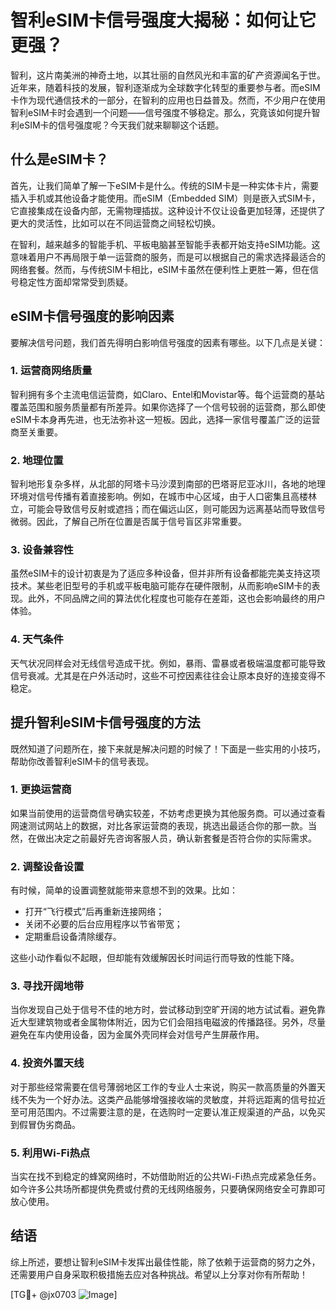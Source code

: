 # 智利eSIM卡信号强度大揭秘：如何让它更强？

智利，这片南美洲的神奇土地，以其壮丽的自然风光和丰富的矿产资源闻名于世。近年来，随着科技的发展，智利逐渐成为全球数字化转型的重要参与者。而eSIM卡作为现代通信技术的一部分，在智利的应用也日益普及。然而，不少用户在使用智利eSIM卡时会遇到一个问题——信号强度不够稳定。那么，究竟该如何提升智利eSIM卡的信号强度呢？今天我们就来聊聊这个话题。

## 什么是eSIM卡？

首先，让我们简单了解一下eSIM卡是什么。传统的SIM卡是一种实体卡片，需要插入手机或其他设备才能使用。而eSIM（Embedded SIM）则是嵌入式SIM卡，它直接集成在设备内部，无需物理插拔。这种设计不仅让设备更加轻薄，还提供了更大的灵活性，比如可以在不同运营商之间轻松切换。

在智利，越来越多的智能手机、平板电脑甚至智能手表都开始支持eSIM功能。这意味着用户不再局限于单一运营商的服务，而是可以根据自己的需求选择最适合的网络套餐。然而，与传统SIM卡相比，eSIM卡虽然在便利性上更胜一筹，但在信号稳定性方面却常常受到质疑。

## eSIM卡信号强度的影响因素

要解决信号问题，我们首先得明白影响信号强度的因素有哪些。以下几点是关键：

### 1. **运营商网络质量**
智利拥有多个主流电信运营商，如Claro、Entel和Movistar等。每个运营商的基站覆盖范围和服务质量都有所差异。如果你选择了一个信号较弱的运营商，那么即使eSIM卡本身再先进，也无法弥补这一短板。因此，选择一家信号覆盖广泛的运营商至关重要。

### 2. **地理位置**
智利地形复杂多样，从北部的阿塔卡马沙漠到南部的巴塔哥尼亚冰川，各地的地理环境对信号传播有着直接影响。例如，在城市中心区域，由于人口密集且高楼林立，可能会导致信号反射或遮挡；而在偏远山区，则可能因为远离基站而导致信号微弱。因此，了解自己所在位置是否属于信号盲区非常重要。

### 3. **设备兼容性**
虽然eSIM卡的设计初衷是为了适应多种设备，但并非所有设备都能完美支持这项技术。某些老旧型号的手机或平板电脑可能存在硬件限制，从而影响eSIM卡的表现。此外，不同品牌之间的算法优化程度也可能存在差距，这也会影响最终的用户体验。

### 4. **天气条件**
天气状况同样会对无线信号造成干扰。例如，暴雨、雷暴或者极端温度都可能导致信号衰减。尤其是在户外活动时，这些不可控因素往往会让原本良好的连接变得不稳定。

## 提升智利eSIM卡信号强度的方法

既然知道了问题所在，接下来就是解决问题的时候了！下面是一些实用的小技巧，帮助你改善智利eSIM卡的信号表现。

### 1. **更换运营商**
如果当前使用的运营商信号确实较差，不妨考虑更换为其他服务商。可以通过查看网速测试网站上的数据，对比各家运营商的表现，挑选出最适合你的那一款。当然，在做出决定之前最好先咨询客服人员，确认新套餐是否符合你的实际需求。

### 2. **调整设备设置**
有时候，简单的设置调整就能带来意想不到的效果。比如：
- 打开“飞行模式”后再重新连接网络；
- 关闭不必要的后台应用程序以节省带宽；
- 定期重启设备清除缓存。

这些小动作看似不起眼，但却能有效缓解因长时间运行而导致的性能下降。

### 3. **寻找开阔地带**
当你发现自己处于信号不佳的地方时，尝试移动到空旷开阔的地方试试看。避免靠近大型建筑物或者金属物体附近，因为它们会阻挡电磁波的传播路径。另外，尽量避免在车内使用设备，因为金属外壳同样会对信号产生屏蔽作用。

### 4. **投资外置天线**
对于那些经常需要在信号薄弱地区工作的专业人士来说，购买一款高质量的外置天线不失为一个好办法。这类产品能够增强接收端的灵敏度，并将远距离的信号拉近至可用范围内。不过需要注意的是，在选购时一定要认准正规渠道的产品，以免买到假冒伪劣商品。

### 5. **利用Wi-Fi热点**
当实在找不到稳定的蜂窝网络时，不妨借助附近的公共Wi-Fi热点完成紧急任务。如今许多公共场所都提供免费或付费的无线网络服务，只要确保网络安全可靠即可放心使用。

## 结语

综上所述，要想让智利eSIM卡发挥出最佳性能，除了依赖于运营商的努力之外，还需要用户自身采取积极措施去应对各种挑战。希望以上分享对你有所帮助！

[TG💪+ @jx0703 ![Image](https://github.com/user-attachments/assets/dbca1d08-cadb-493c-b0ec-ad6f7a83f270)]